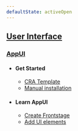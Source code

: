 ```yaml
---
defaultState: activeOpen
---
```


## [User Interface](./index.md)

### [AppUI](./appui/index.md)

- #### Get Started

  - [CRA Template](./appui/get-started.md#cra-template)
  - [Manual installation](./appui/get-started.md#manual-installation)

- #### Learn AppUI

  - [Create Frontstage](./appui/frontstage.md)
  - [Add UI elements](./appui/ui-items-provider.md)
